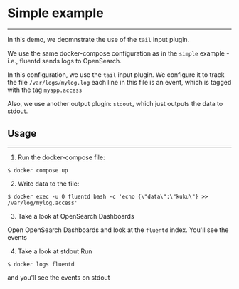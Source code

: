 # Simple example
---

In this demo, we deomnstrate the use of the `tail` input plugin.

We use the same docker-compose configuration as in the `simple` example - i.e., fluentd
sends logs to OpenSearch.

In this configuration, we use the `tail` input plugin. We configure it to track the file `/var/logs/mylog.log`
each line in this file is an event, which is tagged with the tag `myapp.access`

Also, we use another output plugin: `stdout`, which just outputs the data to stdout.


## Usage
---

1. Run the docker-compose file:
```
$ docker compose up
```

2. Write data to the file:
```
$ docker exec -u 0 fluentd bash -c 'echo {\"data\":\"kuku\"} >> /var/log/mylog.access'
```

3. Take a look at OpenSearch Dashboards

Open OpenSearch Dashboards and look at the `fluentd` index. You'll see the events

4. Take a look at stdout
Run
```
$ docker logs fluentd
```
and you'll see the events on stdout
